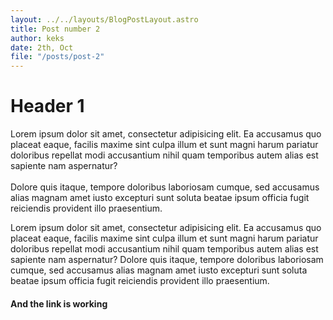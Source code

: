 ```yaml
---
layout: ../../layouts/BlogPostLayout.astro
title: Post number 2
author: keks
date: 2th, Oct
file: "/posts/post-2"
---
```


# Header 1  
Lorem ipsum dolor sit amet, consectetur adipisicing elit. Ea accusamus quo placeat eaque, facilis maxime sint culpa illum et sunt magni harum pariatur doloribus repellat modi accusantium nihil quam temporibus autem alias est sapiente nam aspernatur? <br>  
 Dolore quis itaque, tempore doloribus laboriosam cumque, sed accusamus alias magnam amet iusto excepturi sunt soluta beatae ipsum officia fugit reiciendis provident illo praesentium. <br>  
 


 Lorem ipsum dolor sit amet, consectetur adipisicing elit. Ea accusamus quo placeat eaque, facilis maxime sint culpa illum et sunt magni harum pariatur doloribus repellat modi accusantium nihil quam temporibus autem alias est sapiente nam aspernatur? Dolore quis itaque, tempore doloribus laboriosam cumque, sed accusamus alias magnam amet iusto excepturi sunt soluta beatae ipsum officia fugit reiciendis provident illo praesentium.  


#### And the link is working
